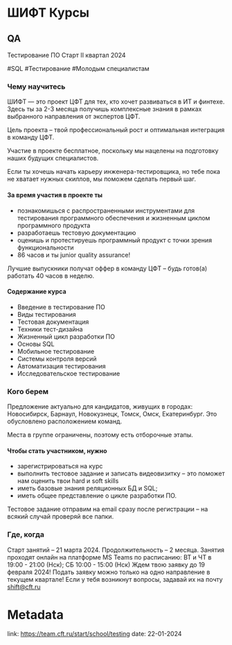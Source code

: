 # ШИФТ Курсы 

## QA 

Тестирование ПО
Старт II квартал 2024

\#SQL \#Тестирование \#Молодым специалистам  

### Чему научитесь

ШИФТ — это проект ЦФТ для тех, кто хочет развиваться в ИТ и финтехе. Здесь ты за 2-3 месяца получишь комплексные знания в рамках выбранного направления от экспертов ЦФТ.

Цель проекта – твой профессиональный рост и оптимальная интеграция в команду ЦФТ.

Участие в проекте бесплатное, поскольку мы нацелены на подготовку наших будущих специалистов.

Если ты хочешь начать карьеру инженера-тестировщика, но тебе пока не хватает нужных скиллов, мы поможем сделать первый шаг. 

#### За время участия в проекте ты
- познакомишься с распространенными инструментами для тестирования программного обеспечения и жизненным циклом программного продукта
- разработаешь тестовую документацию
- оценишь и протестируешь программный продукт с точки зрения функциональности
- 86 часов и ты junior quality assurance!

Лучшие выпускники получат оффер в команду ЦФТ – будь готов(а) работать 40 часов в неделю.

#### Содержание курса
- Введение в тестирование ПО
- Виды тестирования
- Тестовая документация
- Техники тест-дизайна
- Жизненный цикл разработки ПО
- Основы SQL
- Мобильное тестирование
- Системы контроля версий
- Автоматизация тестирования
- Исследовательское тестирование

### Кого берем

Предложение актуально для кандидатов, живущих в городах: Новосибирск, Барнаул, Новокузнецк, Томск, Омск, Екатеринбург. Это обусловлено расположением команд. 

Места в группе ограничены, поэтому есть отборочные этапы.

#### Чтобы стать участником, нужно
- зарегистрироваться на курс
- выполнить тестовое задание и записать видеовизитку – это поможет нам оценить твои hard и soft skills
- иметь базовые знания реляционных БД и SQL;
- иметь общее представление о цикле разработки ПО.

Тестовое задание отправим на email сразу после регистрации – на всякий случай проверяй все папки.

### Где, когда

Старт занятий – 21 марта 2024.
Продолжительность – 2 месяца.
Занятия проходят онлайн на платформе MS Teams по расписанию:
ВТ и ЧТ в 19:00 - 21:00 (Нск); СБ 10:00 - 15:00 (Нск)
Ждем твою заявку до 19 февраля 2024!
Подать заявку можно только на одно направление в текущем квартале!
Если у тебя возникнут вопросы, задавай их на почту shift@cft.ru

# Metadata
link: https://team.cft.ru/start/school/testing
date: 22-01-2024
